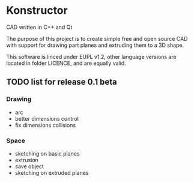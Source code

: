 # Konstructor

CAD written in C++ and Qt

The purpose of this project is to create simple free and open source CAD with support for drawing part planes and extruding them to a 3D shape.

This software is linced under EUPL v1.2, other language versions are located in folder LICENCE, and are equally valid.

## TODO list for release 0.1 beta

### Drawing
- arc
- better dimensions control
- fix dimensions collisions

### Space
- sketching on basic planes
- extrusion
- save object
- sketching on extruded planes
